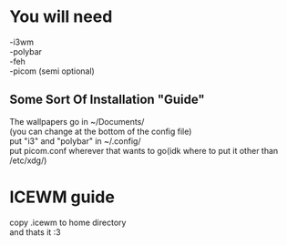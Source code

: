 <body>
<h1>You will need</h1> 
<p1>
-i3wm<br>
-polybar<br>
-feh<br>
-picom (semi optional)<br>
<h2>Some Sort Of Installation "Guide"</h2>
The wallpapers go in ~/Documents/<br>
(you can change at the bottom of the config file)<br>
put "i3" and "polybar" in ~/.config/<br>
put picom.conf wherever that wants to go(idk where to put it other than /etc/xdg/)<br>
</p1>
<h1> ICEWM guide</h1>
<p2>
copy .icewm to home directory<br>
and thats it :3<br>
</p2>
</body>
